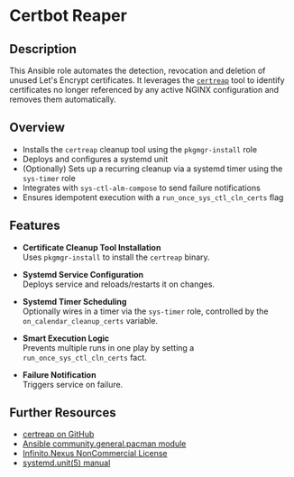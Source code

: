 # Certbot Reaper

## Description

This Ansible role automates the detection, revocation and deletion of unused Let's Encrypt certificates. It leverages the [`certreap`](https://github.com/kevinveenbirkenbach/certreap) tool to identify certificates no longer referenced by any active NGINX configuration and removes them automatically.

## Overview

- Installs the `certreap` cleanup tool using the `pkgmgr-install` role
- Deploys and configures a systemd unit
- (Optionally) Sets up a recurring cleanup via a systemd timer using the `sys-timer` role
- Integrates with `sys-ctl-alm-compose` to send failure notifications
- Ensures idempotent execution with a `run_once_sys_ctl_cln_certs` flag

## Features

- **Certificate Cleanup Tool Installation**  
  Uses `pkgmgr-install` to install the `certreap` binary.

- **Systemd Service Configuration**  
  Deploys service and reloads/restarts it on changes.

- **Systemd Timer Scheduling**  
  Optionally wires in a timer via the `sys-timer` role, controlled by the `on_calendar_cleanup_certs` variable.

- **Smart Execution Logic**  
  Prevents multiple runs in one play by setting a `run_once_sys_ctl_cln_certs` fact.

- **Failure Notification**  
  Triggers service on failure.

## Further Resources

- [certreap on GitHub](https://github.com/kevinveenbirkenbach/certreap)  
- [Ansible community.general.pacman module](https://docs.ansible.com/ansible/latest/collections/community/general/pacman_module.html)  
- [Infinito.Nexus NonCommercial License](https://s.infinito.nexus/license)  
- [systemd.unit(5) manual](https://www.freedesktop.org/software/systemd/man/systemd.unit.html)  
